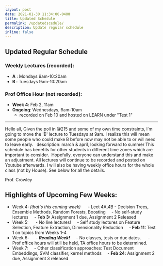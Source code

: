 ```yaml
---
layout: post
date: 2021-01-30 11:34:00-0400
title: Updated Schedule 
permalink: /updatedscedule/
description: Update regular schedule
inline: false
---
```


## Updated Regular Schedule
### Weekly Lectures (recorded):
- **A** : Mondays 9am-10:20am
- **B** : Tuesdays 9am-10:20am
### Prof Office Hour (not recorded):
- **Week 4**: Feb 2, 11am
- **Ongoing**: Wednesdays, 9am-10am
    - recorded on Feb 10 and hosted on LEARN under "Test 1"

    
---

Hello all,
Given the poll in @215 and some of my own time constraints, I'm going to move the 'B' lecture to Tuesdays at 9am.
I realize this will mean some people who could make B before now may not be able to or will need to leave early.  
description: march & april, looking forward to summer
This schedule has benefits for other students in different time zones which are important to consider. 
Hopefully, everyone can understand this and make an adjustment.
All lectures will continue to be recorded and posted on Youtube afterwards.
I will also be having weekly office hours for the whole class (not by House). 
See below for all the details.

Prof. Crowley


## Highlights of Upcoming Few Weeks:
- Week 4: *(that's this coming week)* 
    - Lect 4A,4B - Decision Trees, Ensemble Methods, Random Forests, Boosting
    - No self-study lectures
    - **Feb 3:** Assignment 1 due, Assignment 2 Released
- Week 5: 
    - No live lectures!
    - Self study lectures on Feature Selection, Feature Extraction, Dimensionality Reduction
    - **Feb 11:** Test 1 on topics from Weeks 1-4
- Week 6: 
    - ***Reading Week!***
    - No classes, tests or due dates. 
    - Prof office hours will still be held, TA office hours to be determined.
- Week 7:
    - Other classification approaches: Test Document Embeddings, SVM classifier, kernel methods
    - **Feb 24**: Assignment 2 due, Assignment 3 released

